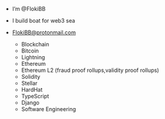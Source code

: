 - I’m @FlokiBB
- I build boat for web3 sea
- FlokiBB@protonmail.com

  * Blockchain
  * Bitcoin
  * Lightning
  * Ethereum
  * Ethereum L2 (fraud proof rollups,validity proof rollups)
  * Solidity 
  * Stellar
  * HardHat 
  * TypeScript 
  * Django
  * Software Engineering

